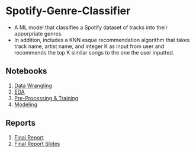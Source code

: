 # Spotify-Genre-Classifier
- A ML model that classifies a Spotify dataset of tracks into their apporpriate genres. 
- In addition, includes a KNN esque recommendation algorithm that takes track name, artist name, and integer K as input from user and recommends the top K similar songs to the one the user inputted.
## Notebooks
1. [Data Wrangling](https://github.com/HarshaMalireddy/Data-Science-Portfolio/blob/main/Projects/Spotify-Genre-Classifier-Capstone/Notebooks/Data%20Wrangling.ipynb)
2. [EDA](https://github.com/HarshaMalireddy/Data-Science-Portfolio/blob/main/Projects/Spotify-Genre-Classifier-Capstone/Notebooks/Exploratory%20Data%20Analysis%20(EDA).ipynb)
3. [Pre-Processing & Training](https://github.com/HarshaMalireddy/Data-Science-Portfolio/blob/main/Projects/Spotify-Genre-Classifier-Capstone/Notebooks/Pre-Processing%20%26%20Training.ipynb)
4. [Modeling](https://github.com/HarshaMalireddy/Data-Science-Portfolio/blob/main/Projects/Spotify-Genre-Classifier-Capstone/Notebooks/Modeling.ipynb)
## Reports
1. [Final Report](https://github.com/HarshaMalireddy/Data-Science-Portfolio/blob/main/Projects/Spotify-Genre-Classifier-Capstone/Reports/Capstone%202%20Final%20Report.pdf)
2. [Final Report Slides](https://github.com/HarshaMalireddy/Data-Science-Portfolio/blob/main/Projects/Spotify-Genre-Classifier-Capstone/Reports/Capstone%202%20Slide%20Deck.pdf)